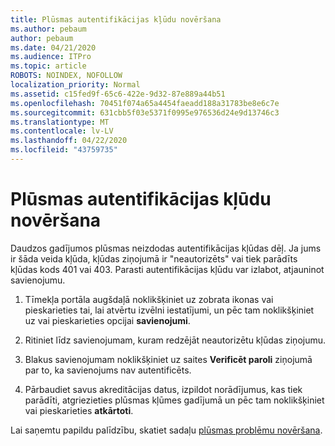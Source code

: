 ```yaml
---
title: Plūsmas autentifikācijas kļūdu novēršana
ms.author: pebaum
author: pebaum
ms.date: 04/21/2020
ms.audience: ITPro
ms.topic: article
ROBOTS: NOINDEX, NOFOLLOW
localization_priority: Normal
ms.assetid: c15fed9f-65c6-422e-9d32-87e889a44b51
ms.openlocfilehash: 70451f074a65a4454faeadd188a31783be8e6c7e
ms.sourcegitcommit: 631cbb5f03e5371f0995e976536d24e9d13746c3
ms.translationtype: MT
ms.contentlocale: lv-LV
ms.lasthandoff: 04/22/2020
ms.locfileid: "43759735"
---
```

# <a name="troubleshoot-flow-authentication-errors"></a>Plūsmas autentifikācijas kļūdu novēršana

Daudzos gadījumos plūsmas neizdodas autentifikācijas kļūdas dēļ. Ja jums ir šāda veida kļūda, kļūdas ziņojumā ir "neautorizēts" vai tiek parādīts kļūdas kods 401 vai 403. Parasti autentifikācijas kļūdu var izlabot, atjauninot savienojumu.
  
1. Tīmekļa portāla augšdaļā noklikšķiniet uz zobrata ikonas vai pieskarieties tai, lai atvērtu izvēlni iestatījumi, un pēc tam noklikšķiniet uz vai pieskarieties opcijai **savienojumi**.
    
2. Ritiniet līdz savienojumam, kuram redzējāt neautorizētu kļūdas ziņojumu.
    
3. Blakus savienojumam noklikšķiniet uz saites **Verificēt paroli** ziņojumā par to, ka savienojums nav autentificēts. 
    
4. Pārbaudiet savus akreditācijas datus, izpildot norādījumus, kas tiek parādīti, atgriezieties plūsmas kļūmes gadījumā un pēc tam noklikšķiniet vai pieskarieties **atkārtoti**.
    
Lai saņemtu papildu palīdzību, skatiet sadaļu [plūsmas problēmu novēršana](https://go.microsoft.com/fwlink/?linkid=872110).
  

